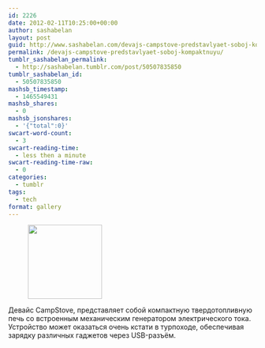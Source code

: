 ```yaml
---
id: 2226
date: 2012-02-11T10:25:00+00:00
author: sashabelan
layout: post
guid: http://www.sashabelan.com/devajs-campstove-predstavlyaet-soboj-kompaktnuyu/
permalink: /devajs-campstove-predstavlyaet-soboj-kompaktnuyu/
tumblr_sashabelan_permalink:
  - http://sashabelan.tumblr.com/post/50507835850
tumblr_sashabelan_id:
  - 50507835850
mashsb_timestamp:
  - 1465549431
mashsb_shares:
  - 0
mashsb_jsonshares:
  - '{"total":0}'
swcart-word-count:
  - 3
swcart-reading-time:
  - less then a minute
swcart-reading-time-raw:
  - 0
categories:
  - tumblr
tags:
  - tech
format: gallery
---
```

<div id='gallery-148' class='gallery galleryid-2226 gallery-columns-3 gallery-size-thumbnail'>
  <figure class='gallery-item'> 
  
  <div class='gallery-icon landscape'>
    <a href='http://www.sashabelan.ru/devajs-campstove-predstavlyaet-soboj-kompaktnuyu/attachment/2227/'><img width="150" height="150" src="http://www.sashabelan.ru/wp-content/uploads/2012/02/tumblr_mmuq7oO0pL1qarj97o1_1280-150x150.jpg" class="attachment-thumbnail size-thumbnail" alt="" /></a>
  </div></figure>
</div>

<span></span><span>Девайс CampStove, представляет собой компактную твердотопливную печь со встроенным механическим генератором электрического тока. Устройство может оказаться очень кстати в турпоходе, обеспечивая зарядку различных гаджетов через USB-разъём. </span>